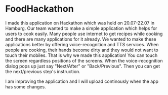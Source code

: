 # FoodHackathon

I made this application on Hackathon which was held on 20.07-22.07 in Hamburg.
Our team wanted to make a simple application which helps for users to cook easily.
Many people use internet to get recipes while cooking and there are many applications for it already.
We wanted to make these applications better by offering voice-recognition and TTS services.
When people are cooking, their hands become dirty and they would not want to touch their mobiles.
That is why we made this application! You can touch the screen regardless positions of the screens.
When the voice-recognition dialog pops up just say "Next/After" or "Back/Previous".
Then you can get the next/previous step's instruction.

I am improving the application and I will upload continously when the app has some changes.
